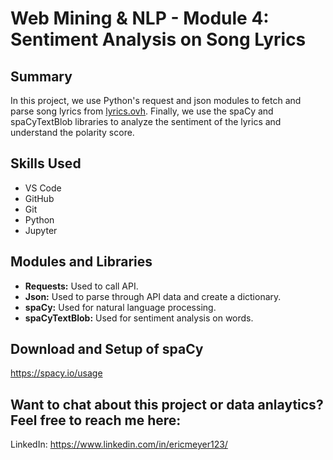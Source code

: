 # Web Mining & NLP - Module 4: Sentiment Analysis on Song Lyrics

## Summary
In this project, we use Python's request and json modules to fetch and parse song lyrics from [lyrics.ovh](https://lyricsovh.docs.apiary.io/#).
Finally, we use the spaCy and spaCyTextBlob libraries to analyze the sentiment of the lyrics and understand the polarity score.

## Skills Used
- VS Code
- GitHub
- Git
- Python
- Jupyter

## Modules and Libraries
- __Requests:__ Used to call API.
- __Json:__ Used to parse through API data and create a dictionary.
- __spaCy:__ Used for natural language processing.
- __spaCyTextBlob:__ Used for sentiment analysis on words.

## Download and Setup of spaCy
https://spacy.io/usage

## Want to chat about this project or data anlaytics? Feel free to reach me here:
LinkedIn: https://www.linkedin.com/in/ericmeyer123/